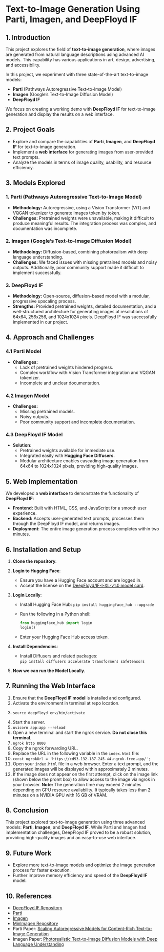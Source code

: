 # Text-to-Image Generation Using Parti, Imagen, and DeepFloyd IF

## 1. Introduction
This project explores the field of **text-to-image generation**, where images are generated from natural language descriptions using advanced AI models. This capability has various applications in art, design, advertising, and accessibility.

In this project, we experiment with three state-of-the-art text-to-image models:
- **Parti** (Pathways Autoregressive Text-to-Image Model)
- **Imagen** (Google’s Text-to-Image Diffusion Model)
- **DeepFloyd IF** 

We focus on creating a working demo with **DeepFloyd IF** for text-to-image generation and display the results on a web interface.

## 2. Project Goals
- Explore and compare the capabilities of **Parti**, **Imagen**, and **DeepFloyd IF** for text-to-image generation.
- Implement a **web interface** for generating images from user-provided text prompts.
- Analyze the models in terms of image quality, usability, and resource efficiency.

## 3. Models Explored

### 1. Parti (Pathways Autoregressive Text-to-Image Model)
- **Methodology:** Autoregressive, using a Vision Transformer (ViT) and VQGAN tokenizer to generate images token by token.
- **Challenges:** Pretrained weights were unavailable, making it difficult to produce meaningful results. The integration process was complex, and documentation was incomplete.

### 2. Imagen (Google’s Text-to-Image Diffusion Model)
- **Methodology:** Diffusion-based, combining photorealism with deep language understanding.
- **Challenges:** We faced issues with missing pretrained models and noisy outputs. Additionally, poor community support made it difficult to implement successfully.

### 3. DeepFloyd IF
- **Methodology:** Open-source, diffusion-based model with a modular, progressive upscaling process.
- **Strengths:** Provided pretrained weights, detailed documentation, and a well-structured architecture for generating images at resolutions of 64x64, 256x256, and 1024x1024 pixels. DeepFloyd IF was successfully implemented in our project.

## 4. Approach and Challenges

### 4.1 Parti Model
- **Challenges:**
  - Lack of pretrained weights hindered progress.
  - Complex workflow with Vision Transformer integration and VQGAN tokenizer.
  - Incomplete and unclear documentation.

### 4.2 Imagen Model
- **Challenges:**
  - Missing pretrained models.
  - Noisy outputs.
  - Poor community support and incomplete documentation.

### 4.3 DeepFloyd IF Model
- **Solution:**
  - Pretrained weights available for immediate use.
  - Integrated easily with **Hugging Face Diffusers**.
  - Modular architecture enables cascading image generation from 64x64 to 1024x1024 pixels, providing high-quality images.

## 5. Web Implementation
We developed a **web interface** to demonstrate the functionality of **DeepFloyd IF**:
- **Frontend:** Built with HTML, CSS, and JavaScript for a smooth user experience.
- **Backend:** Accepts user-generated text prompts, processes them through the DeepFloyd IF model, and returns images.
- **Deployment:** The entire image generation process completes within two minutes.

## 6. Installation and Setup

1. **Clone the repository.**
2. **Login to Hugging Face**:
   - Ensure you have a Hugging Face account and are logged in.
   - Accept the license on the [DeepFloyd/IF-I-XL-v1.0 model card](https://huggingface.co/DeepFloyd/IF-I-XL-v1.0).

3. **Login Locally**:
   - Install Hugging Face Hub: `pip install huggingface_hub --upgrade`
   - Run the following in a Python shell:

     ```python
     from huggingface_hub import login
     login()
     ```
   - Enter your Hugging Face Hub access token.

4. **Install Dependencies**:
   - Install Diffusers and related packages:  
     `pip install diffusers accelerate transformers safetensors`

5. **Now we can run the Model Locally**.


## 7. Running the Web Interface

1. Ensure that the **DeepFloyd IF model** is installed and configured.
2. Activate the environment in terminal at repo location.
3. ```
   source deepfloyd_env/bin/activate
   ```
4. Start the server.
5. ```uvicorn app:app --reload```
6. Open a new terminal and start the ngrok service. **Do not close this terminal**.
7. ```ngrok http 8000```
8. Copy the ngrok forwarding URL.
9. Replace the URL in the following variable in the `index.html` file:
10. ```const ngrokUrl = 'https://cd93-132-187-245-44.ngrok-free.app/';```
11. Open your `index.html` file in a web browser. Enter a text prompt, and the generated images will be displayed within approximately 2 minutes.
12. If the image does not appear on the first attempt, click on the image link (shown below the promt box) to allow access to the image via ngrok in your browser.
**Note:** The generation time may exceed 2 minutes depending on GPU resource availability. It typically takes less than 2 minutes on a NVIDIA GPU with 16 GB of VRAM.

## 8. Conclusion

This project explored text-to-image generation using three advanced models: **Parti**, **Imagen**, and **DeepFloyd IF**. While Parti and Imagen had implementation challenges, DeepFloyd IF proved to be a robust solution, providing high-quality images and an easy-to-use web interface.

## 9. Future Work

- Explore more text-to-image models and optimize the image generation process for faster execution.
- Further improve memory efficiency and speed of the **DeepFloyd IF** model.

## 10. References

- [DeepFloyd IF Repository](https://github.com/deep-floyd/IF)
- [Parti](https://github.com/lucidrains/parti-pytorch)
- [Imagen](https://github.com/lucidrains/imagen-pytorch)
- [MinImagen Repository](https://github.com/AssemblyAI-Community/MinImagen)
- Parti Paper: [Scaling Autoregressive Models for Content-Rich Text-to-Image Generation](https://doi.org/10.48550/arXiv.2206.10789)
- Imagen Paper: [Photorealistic Text-to-Image Diffusion Models with Deep Language Understanding](https://doi.org/10.48550/arXiv.2205.11487)
